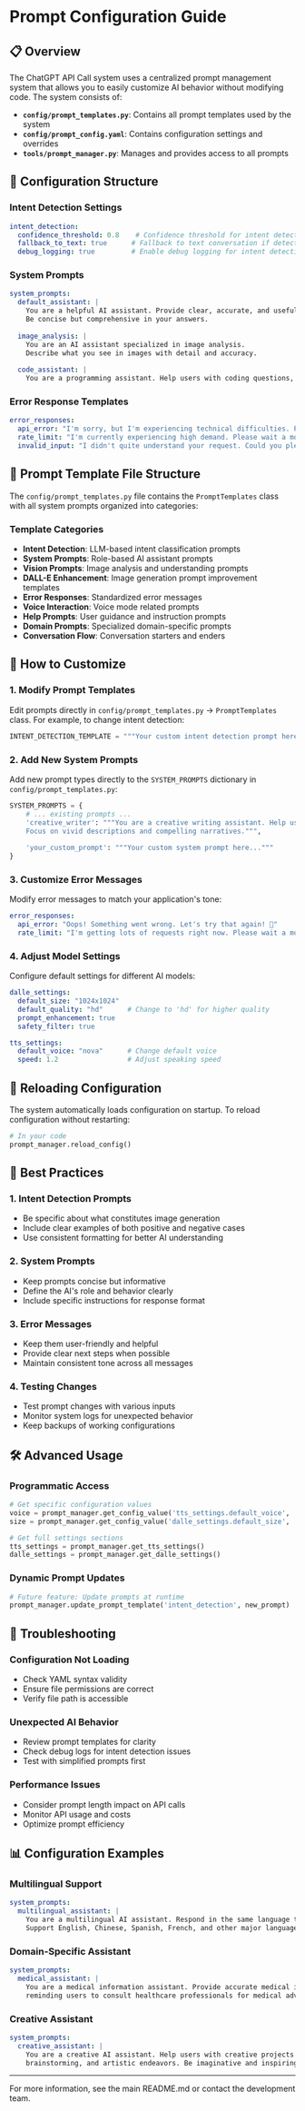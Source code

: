# Prompt Configuration Guide

## 📋 Overview

The ChatGPT API Call system uses a centralized prompt management system that allows you to easily customize AI behavior without modifying code. The system consists of:

- **`config/prompt_templates.py`**: Contains all prompt templates used by the system
- **`config/prompt_config.yaml`**: Contains configuration settings and overrides
- **`tools/prompt_manager.py`**: Manages and provides access to all prompts

## 🔧 Configuration Structure

### Intent Detection Settings
```yaml
intent_detection:
  confidence_threshold: 0.8    # Confidence threshold for intent detection
  fallback_to_text: true      # Fallback to text conversation if detection fails
  debug_logging: true         # Enable debug logging for intent detection
```

### System Prompts
```yaml
system_prompts:
  default_assistant: |
    You are a helpful AI assistant. Provide clear, accurate, and useful responses to user questions.
    Be concise but comprehensive in your answers.
  
  image_analysis: |
    You are an AI assistant specialized in image analysis. 
    Describe what you see in images with detail and accuracy.
  
  code_assistant: |
    You are a programming assistant. Help users with coding questions, debugging, and best practices.
```

### Error Response Templates
```yaml
error_responses:
  api_error: "I'm sorry, but I'm experiencing technical difficulties. Please try again in a moment."
  rate_limit: "I'm currently experiencing high demand. Please wait a moment and try again."
  invalid_input: "I didn't quite understand your request. Could you please rephrase it?"
```

## 📝 Prompt Template File Structure

The `config/prompt_templates.py` file contains the `PromptTemplates` class with all system prompts organized into categories:

### Template Categories
- **Intent Detection**: LLM-based intent classification prompts
- **System Prompts**: Role-based AI assistant prompts
- **Vision Prompts**: Image analysis and understanding prompts
- **DALL-E Enhancement**: Image generation prompt improvement templates
- **Error Responses**: Standardized error messages
- **Voice Interaction**: Voice mode related prompts
- **Help Prompts**: User guidance and instruction prompts
- **Domain Prompts**: Specialized domain-specific prompts
- **Conversation Flow**: Conversation starters and enders

## 🚀 How to Customize

### 1. Modify Prompt Templates
Edit prompts directly in `config/prompt_templates.py` → `PromptTemplates` class. For example, to change intent detection:

```python
INTENT_DETECTION_TEMPLATE = """Your custom intent detection prompt here..."""
```

### 2. Add New System Prompts
Add new prompt types directly to the `SYSTEM_PROMPTS` dictionary in `config/prompt_templates.py`:
```python
SYSTEM_PROMPTS = {
    # ... existing prompts ...
    'creative_writer': """You are a creative writing assistant. Help users craft engaging stories, poems, and creative content.
    Focus on vivid descriptions and compelling narratives.""",
    
    'your_custom_prompt': """Your custom system prompt here..."""
}
```

### 3. Customize Error Messages
Modify error messages to match your application's tone:
```yaml
error_responses:
  api_error: "Oops! Something went wrong. Let's try that again! 🔄"
  rate_limit: "I'm getting lots of requests right now. Please wait a moment! ⏰"
```

### 4. Adjust Model Settings
Configure default settings for different AI models:
```yaml
dalle_settings:
  default_size: "1024x1024"
  default_quality: "hd"      # Change to 'hd' for higher quality
  prompt_enhancement: true
  safety_filter: true

tts_settings:
  default_voice: "nova"      # Change default voice
  speed: 1.2                 # Adjust speaking speed
```

## 🔄 Reloading Configuration

The system automatically loads configuration on startup. To reload configuration without restarting:

```python
# In your code
prompt_manager.reload_config()
```

## 📝 Best Practices

### 1. Intent Detection Prompts
- Be specific about what constitutes image generation
- Include clear examples of both positive and negative cases
- Use consistent formatting for better AI understanding

### 2. System Prompts
- Keep prompts concise but informative
- Define the AI's role and behavior clearly
- Include specific instructions for response format

### 3. Error Messages
- Keep them user-friendly and helpful
- Provide clear next steps when possible
- Maintain consistent tone across all messages

### 4. Testing Changes
- Test prompt changes with various inputs
- Monitor system logs for unexpected behavior
- Keep backups of working configurations

## 🛠️ Advanced Usage

### Programmatic Access
```python
# Get specific configuration values
voice = prompt_manager.get_config_value('tts_settings.default_voice', 'alloy')
size = prompt_manager.get_config_value('dalle_settings.default_size', '1024x1024')

# Get full settings sections
tts_settings = prompt_manager.get_tts_settings()
dalle_settings = prompt_manager.get_dalle_settings()
```

### Dynamic Prompt Updates
```python
# Future feature: Update prompts at runtime
prompt_manager.update_prompt_template('intent_detection', new_prompt)
```

## 🐛 Troubleshooting

### Configuration Not Loading
- Check YAML syntax validity
- Ensure file permissions are correct
- Verify file path is accessible

### Unexpected AI Behavior
- Review prompt templates for clarity
- Check debug logs for intent detection issues
- Test with simplified prompts first

### Performance Issues
- Consider prompt length impact on API calls
- Monitor API usage and costs
- Optimize prompt efficiency

## 📊 Configuration Examples

### Multilingual Support
```yaml
system_prompts:
  multilingual_assistant: |
    You are a multilingual AI assistant. Respond in the same language the user uses.
    Support English, Chinese, Spanish, French, and other major languages.
```

### Domain-Specific Assistant
```yaml
system_prompts:
  medical_assistant: |
    You are a medical information assistant. Provide accurate medical information while always
    reminding users to consult healthcare professionals for medical advice.
```

### Creative Assistant
```yaml
system_prompts:
  creative_assistant: |
    You are a creative AI assistant. Help users with creative projects including writing,
    brainstorming, and artistic endeavors. Be imaginative and inspiring.
```

---

For more information, see the main README.md or contact the development team. 